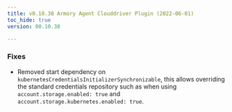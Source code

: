 ```yaml
---
title: v0.10.38 Armory Agent Clouddriver Plugin (2022-06-01)
toc_hide: true
version: 00.10.38

---
```


### Fixes
- Removed start dependency on `kubernetesCredentialsInitializerSynchronizable`, this allows overriding the standard credentials repository such as when using `account.storage.enabled: true` and `account.storage.kubernetes.enabled: true`.
